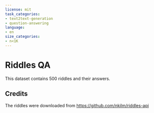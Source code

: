 ```yaml
---
license: mit
task_categories:
- text2text-generation
- question-answering
language:
- en
size_categories:
- n<1K
---
```


# Riddles QA

This dataset contains 500 riddles and their answers.

## Credits

The riddles were downloaded from https://github.com/nkilm/riddles-api